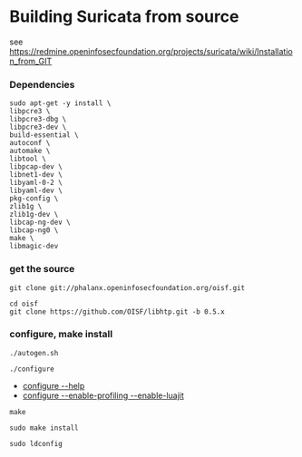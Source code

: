 # Building Suricata from source

see https://redmine.openinfosecfoundation.org/projects/suricata/wiki/Installation_from_GIT

### Dependencies

```
sudo apt-get -y install \
libpcre3 \
libpcre3-dbg \
libpcre3-dev \
build-essential \
autoconf \
automake \
libtool \
libpcap-dev \
libnet1-dev \
libyaml-0-2 \
libyaml-dev \
pkg-config \
zlib1g \
zlib1g-dev \
libcap-ng-dev \
libcap-ng0 \
make \
libmagic-dev
```


### get the source
```
git clone git://phalanx.openinfosecfoundation.org/oisf.git
```

```
cd oisf
git clone https://github.com/OISF/libhtp.git -b 0.5.x
```
### configure, make install

```
./autogen.sh
```

```
./configure
```

* [configure --help](/suricata/day_1/ConfigureHelp.md)
* [configure --enable-profiling --enable-luajit](/suricata/day_1/ConfigureProfilingLuaJit.md)

```
make
```

```
sudo make install
```

```
sudo ldconfig
```
